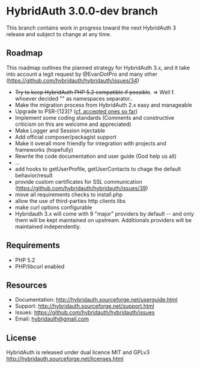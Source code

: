 # HybridAuth 3.0.0-dev branch

This branch contains work in progress toward the next HybridAuth 3 release and subject to change at any time.

Roadmap
-------
This roadmap outlines the planned strategy for HybridAuth 3.x, and it take into account a legit request by @EvanDotPro and many other (https://github.com/hybridauth/hybridauth/issues/34) 

* <del>Try to keep HybridAuth PHP 5.2 compatible if possible</del>. => Well f. whoever decided "\" as namespaces separator..
* Make the migration process from HybridAuth 2.x easy and manageable
* Upgrade to PSR-[123]? ([cf. accepted ones so far](https://github.com/php-fig/fig-standards/tree/master/accepted))
* Implement some coding standards (Comments and constructive criticism on this are welcome and appreciated) 
* Make Logger and Session injectable
* Add official composer/packagist support
* Make it overall more friendly for integration with projects and frameworks (hopefully)
* Rewrite the code documentation and user guide (God help us all)
* ...
* add hooks to getUserProfile, getUserContacts to chage the default behavior/result
* provide custom certificates for SSL communication (https://github.com/hybridauth/hybridauth/issues/39)
* move all requirements checks to install.php
* allow the use of third-parties http clients libs
* make curl options configurable
* Hybridauth 3.x will come with 9 "major" providers by default -- and only them will be kept maintained on upstream. Additionals providers will be maintained independently.

Requirements
------------
* PHP 5.2
* PHP/libcurl enabled

Resources
---------
* Documentation: http://hybridauth.sourceforge.net/userguide.html
* Support: http://hybridauth.sourceforge.net/support.html
* Issues: https://github.com/hybridauth/hybridauth/issues
* Email: hybridauth@gmail.com

License
-------
HybridAuth is released under dual licence MIT and GPLv3
http://hybridauth.sourceforge.net/licenses.html
